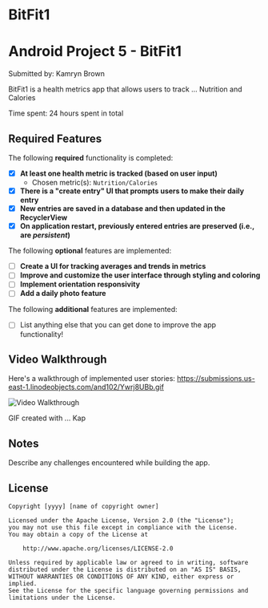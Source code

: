 # BitFit1
# Android Project 5 - BitFit1

Submitted by: Kamryn Brown

BitFit1 is a health metrics app that allows users to track ... Nutrition and Calories

Time spent: 24 hours spent in total

## Required Features

The following **required** functionality is completed:

- [x] **At least one health metric is tracked (based on user input)**
  - Chosen metric(s): `Nutrition/Calories`
- [x] **There is a "create entry" UI that prompts users to make their daily entry**
- [x] **New entries are saved in a database and then updated in the RecyclerView**
- [x] **On application restart, previously entered entries are preserved (i.e., are *persistent*)**
 
The following **optional** features are implemented:

- [ ] **Create a UI for tracking averages and trends in metrics**
- [ ] **Improve and customize the user interface through styling and coloring**
- [ ] **Implement orientation responsivity**
- [ ] **Add a daily photo feature**

The following **additional** features are implemented:

- [ ] List anything else that you can get done to improve the app functionality!

## Video Walkthrough

Here's a walkthrough of implemented user stories:
https://submissions.us-east-1.linodeobjects.com/and102/Ywrj8UBb.gif

<img src='http://i.imgur.com/link/to/your/gif/file.gif' title='Video Walkthrough' width='' alt='Video Walkthrough' />

<!-- Replace this with whatever GIF tool you used! -->
GIF created with ... Kap
<!-- Recommended tools:
[Kap](https://getkap.co/) for macOS
[ScreenToGif](https://www.screentogif.com/) for Windows
[peek](https://github.com/phw/peek) for Linux. -->

## Notes

Describe any challenges encountered while building the app.

## License

    Copyright [yyyy] [name of copyright owner]

    Licensed under the Apache License, Version 2.0 (the "License");
    you may not use this file except in compliance with the License.
    You may obtain a copy of the License at

        http://www.apache.org/licenses/LICENSE-2.0

    Unless required by applicable law or agreed to in writing, software
    distributed under the License is distributed on an "AS IS" BASIS,
    WITHOUT WARRANTIES OR CONDITIONS OF ANY KIND, either express or implied.
    See the License for the specific language governing permissions and
    limitations under the License.
